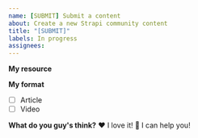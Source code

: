 ```yaml
---
name: [SUBMIT] Submit a content
about: Create a new Strapi community content
title: "[SUBMIT]"
labels: In progress
assignees:
---
```


**My resource**
<!--
Hello 👋 Thank you for submitting a topic.

Before you start, please make sure your issue is understandable and reproducible.
To make your issue readable make sure you use valid Markdown syntax.

Please describe what your resource will be about. (article or video).
-->

**My format**

- [ ] Article
- [ ] Video

**What do you guy's think?**
❤️ I love it!
🚀 I can help you!
